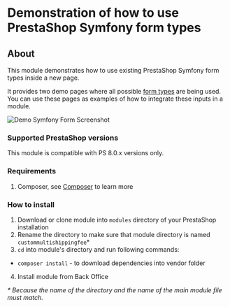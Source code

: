 # Demonstration of how to use PrestaShop Symfony form types

## About

This module demonstrates how to use existing PrestaShop Symfony form types inside a new page.

It provides two demo pages where all possible [form types](https://symfony.com/doc/current/reference/forms/types.html)
are being used. You can use these pages as examples of how to integrate these inputs in a module.

![Demo Symfony Form Screenshot](custommultishippingfee-screenshot.jpeg)

### Supported PrestaShop versions

This module is compatible with PS 8.0.x versions only.
 
### Requirements
 
1. Composer, see [Composer](https://getcomposer.org/) to learn more
 
### How to install
 
1. Download or clone module into `modules` directory of your PrestaShop installation
2. Rename the directory to make sure that module directory is named `custommultishippingfee`*
3. `cd` into module's directory and run following commands:
  - `composer install` - to download dependencies into vendor folder
4. Install module from Back Office
 
_* Because the name of the directory and the name of the main module file must match._
 

